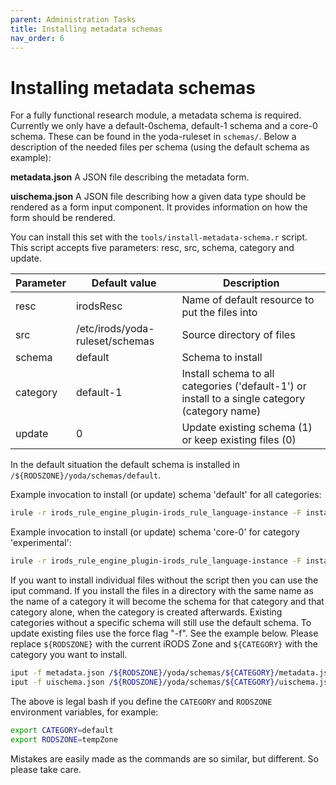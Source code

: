```yaml
---
parent: Administration Tasks
title: Installing metadata schemas
nav_order: 6
---
```

# Installing metadata schemas
For a fully functional research module, a metadata schema is required.
Currently we only have a default-0schema, default-1 schema and a core-0 schema.
These can be found in the yoda-ruleset in `schemas/`.
Below a description of the needed files per schema (using the default schema as example):

**metadata.json**
  A JSON file describing the metadata form.

**uischema.json**
  A JSON file describing how a given data type should be rendered as a form input component. It provides information on how the form should be rendered.

You can install this set with the `tools/install-metadata-schema.r` script. This script accepts five parameters:
resc, src, schema, category and update.


Parameter  | Default value                                   | Description
-----------|-------------------------------------------------|------------
resc	   | irodsResc	                                     | Name of default resource to put the files into
src        | /etc/irods/yoda-ruleset/schemas             | Source directory of files
schema     | default                                         | Schema to install
category   | default-1                                       | Install schema to all categories ('default-1') or install to a single category (category name)
update     | 0                                               | Update existing schema (1) or keep existing files (0)

In the default situation the default schema is installed in ``/${RODSZONE}/yoda/schemas/default``.

Example invocation to install (or update) schema 'default' for all categories:
```bash
irule -r irods_rule_engine_plugin-irods_rule_language-instance -F install-metadata-schema.r '*resc="irodsResc"' '*src="/etc/irods/yoda-ruleset/schemas/"' '*schema="default-1"' '*category="default"' '*update=1'
```

Example invocation to install (or update) schema 'core-0' for category 'experimental':
```bash
irule -r irods_rule_engine_plugin-irods_rule_language-instance -F install-metadata-schema.r '*resc="irodsResc"' '*src="/etc/irods/yoda-ruleset/schemas/"' '*schema="core-0"' '*category="experimental"' '*update=1'
```

If you want to install individual files without the script then you can use the iput command.
If you install the files in a directory with the same name as the name of a category it will become the schema for that category and that category alone, when the category is created afterwards. Existing categories without a specific schema will still use the default schema.
To update existing files use the force flag "-f".
See the example below. Please replace `${RODSZONE}` with the current iRODS Zone and `${CATEGORY}` with the category you want to install.

```bash
iput -f metadata.json /${RODSZONE}/yoda/schemas/${CATEGORY}/metadata.json
iput -f uischema.json /${RODSZONE}/yoda/schemas/${CATEGORY}/uischema.json
```

The above is legal bash if you define the `CATEGORY` and `RODSZONE` environment variables, for example:

```bash
export CATEGORY=default
export RODSZONE=tempZone
```

Mistakes are easily made as the commands are so similar, but different.
So please take care.
